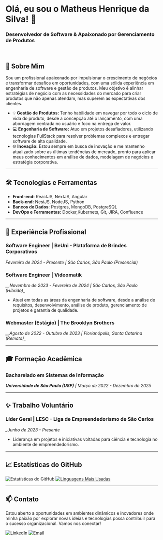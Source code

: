 # Olá, eu sou o Matheus Henrique da Silva! 👋

### Desenvolvedor de Software & Apaixonado por Gerenciamento de Produtos

<br>

## 🚀 Sobre Mim

Sou um profissional apaixonado por impulsionar o crescimento de negócios e transformar desafios em oportunidades, com uma sólida experiência em engenharia de software e gestão de produtos. Meu objetivo é alinhar estratégias de negócio com as necessidades do mercado para criar produtos que não apenas atendam, mas superem as expectativas dos clientes.

- 💡 **Gestão de Produtos:** Tenho habilidade em navegar por todo o ciclo de vida do produto, desde a concepção até o lançamento, com uma abordagem centrada no usuário e foco na entrega de valor.
- 💻 **Engenharia de Software:** Atuo em projetos desafiadores, utilizando tecnologias FullStack para resolver problemas complexos e entregar software de alta qualidade.
- 🌐 **Inovação:** Estou sempre em busca de inovação e me mantenho atualizado sobre as últimas tendências de mercado, pronto para aplicar meus conhecimentos em análise de dados, modelagem de negócios e estratégia corporativa.

---

## 🛠️ Tecnologias e Ferramentas

- **Front-end:** ReactJS, NextJS, Angular
- **Back-end:** NestJS, NodeJS, Python
- **Bancos de Dados:** Postgres, MongoDB, PostgreSQL
- **DevOps e Ferramentas:** Docker,Kubernets, Git, JIRA, Confluence

---

## 💼 Experiência Profissional

### **Software Engineer | BeUni - Plataforma de Brindes Corporativos**
*_Fevereiro de 2024 - Presente | São Carlos, São Paulo (Presencial)_*

### **Software Engineer | Videomatik**
*__Novembro de 2023 - Fevereiro de 2024 | São Carlos, São Paulo (Híbrido)_*
- Atuei em todas as áreas da engenharia de software, desde a análise de requisitos, desenvolvimento, análise de produto, gerenciamento de projetos e garantia de qualidade.

### **Webmaster (Estágio) | The Brooklyn Brothers**
*__Agosto de 2022 - Outubro de 2023 | Florianópolis, Santa Catarina (Remoto)_*

---

## 🎓 Formação Acadêmica

### **Bacharelado em Sistemas de Informação**
*__Universidade de São Paulo (USP)__ | Março de 2022 - Dezembro de 2025*

---

## ✨ Trabalho Voluntário

### **Líder Geral | LESC - Liga de Empreendedorismo de São Carlos**
*__Junho de 2023 - Presente_*
- Liderança em projetos e iniciativas voltadas para ciência e tecnologia no ambiente de empreendedorismo.

---

## 📈 Estatísticas do GitHub

![Estatísticas do GitHub](https://github-readme-stats.vercel.app/api?username=SEU_USERNAME_DO_GITHUB&show_icons=true&theme=dracula&include_all_commits=true&count_private=true)
[![Linguagens Mais Usadas](https://github-readme-stats.vercel.app/api/top-langs/?username=mhdsilva&layout=compact&langs_count=7&theme=dracula)](https://github.com/mhdsilva/github-readme-stats)

---

## 📫 Contato

Estou aberto a oportunidades em ambientes dinâmicos e inovadores onde minha paixão por explorar novas ideias e tecnologias possa contribuir para o sucesso organizacional. Vamos nos conectar!

[![LinkedIn](https://img.shields.io/badge/LinkedIn-0077B5?style=for-the-badge&logo=linkedin&logoColor=white)](https://www.linkedin.com/in/matheus-h-silva-in/)
[![Email](https://img.shields.io/badge/Email-D14836?style=for-the-badge&logo=gmail&logoColor=white)](mailto:matheushenrique2773@gmail.com)
